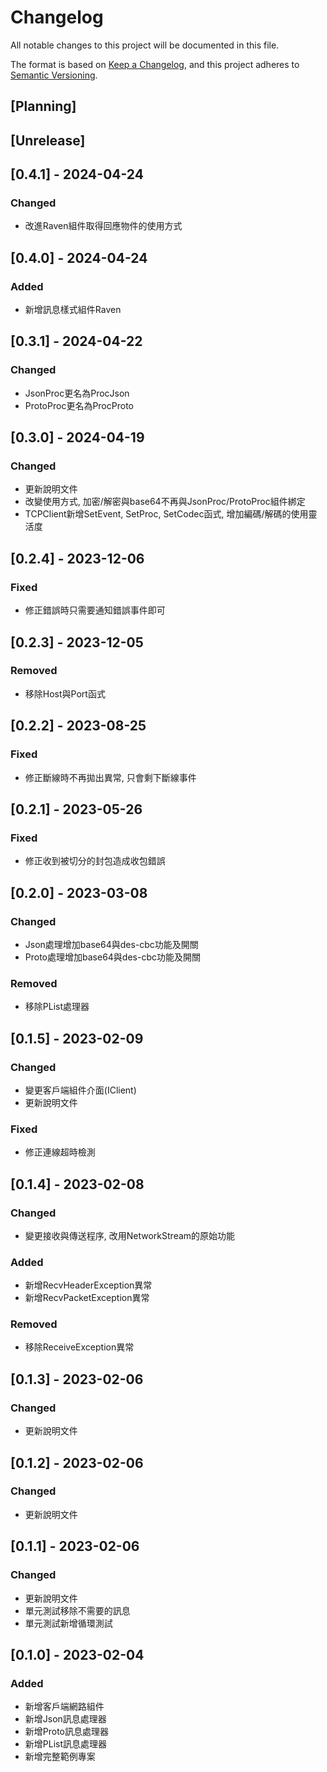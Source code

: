 # Changelog
All notable changes to this project will be documented in this file.

The format is based on [Keep a Changelog](https://keepachangelog.com/en/1.0.0/),
and this project adheres to [Semantic Versioning](https://semver.org/spec/v2.0.0.html).

## [Planning]

## [Unrelease]

## [0.4.1] - 2024-04-24
### Changed
- 改進Raven組件取得回應物件的使用方式

## [0.4.0] - 2024-04-24
### Added
- 新增訊息樣式組件Raven

## [0.3.1] - 2024-04-22
### Changed
- JsonProc更名為ProcJson
- ProtoProc更名為ProcProto

## [0.3.0] - 2024-04-19
### Changed
- 更新說明文件
- 改變使用方式, 加密/解密與base64不再與JsonProc/ProtoProc組件綁定
- TCPClient新增SetEvent, SetProc, SetCodec函式, 增加編碼/解碼的使用靈活度

## [0.2.4] - 2023-12-06
### Fixed
- 修正錯誤時只需要通知錯誤事件即可

## [0.2.3] - 2023-12-05
### Removed
- 移除Host與Port函式

## [0.2.2] - 2023-08-25
### Fixed
- 修正斷線時不再拋出異常, 只會剩下斷線事件

## [0.2.1] - 2023-05-26
### Fixed
- 修正收到被切分的封包造成收包錯誤

## [0.2.0] - 2023-03-08
### Changed
- Json處理增加base64與des-cbc功能及開關
- Proto處理增加base64與des-cbc功能及開關
### Removed
- 移除PList處理器

## [0.1.5] - 2023-02-09
### Changed
- 變更客戶端組件介面(IClient)
- 更新說明文件
### Fixed
- 修正連線超時檢測

## [0.1.4] - 2023-02-08
### Changed
- 變更接收與傳送程序, 改用NetworkStream的原始功能
### Added
- 新增RecvHeaderException異常
- 新增RecvPacketException異常
### Removed
- 移除ReceiveException異常

## [0.1.3] - 2023-02-06
### Changed
- 更新說明文件

## [0.1.2] - 2023-02-06
### Changed
- 更新說明文件

## [0.1.1] - 2023-02-06
### Changed
- 更新說明文件
- 單元測試移除不需要的訊息
- 單元測試新增循環測試

## [0.1.0] - 2023-02-04
### Added
- 新增客戶端網路組件
- 新增Json訊息處理器
- 新增Proto訊息處理器
- 新增PList訊息處理器
- 新增完整範例專案